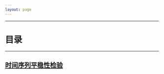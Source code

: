 ```yaml
---
layout: page
---
```



********

# 目录

********

## [时间序列平稳性检验](./docs/2019-05-13-time-series-stationary-testing.html)



